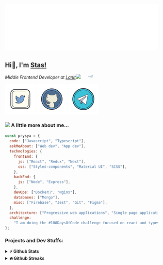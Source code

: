 <h1 align="center">
  <img src="https://raw.githubusercontent.com/prysya/prysya/main/readme.svg" alt="Prysya" />
</h1>

## Hi👋, I'm [Stas!](https://github.com/prysya/)

<img align='right' src="https://media.giphy.com/media/3oKIPnAiaMCws8nOsE/giphy.gif" width="230" style='border-radius: 100%'>
<p><em>Middle Frontend Developer at <a href="https://www.lanit.ru/en/">Lanit</a><img src="https://media.giphy.com/media/WUlplcMpOCEmTGBtBW/giphy.gif" width="30"> 
</em></p>

[![Twitter](https://raw.githubusercontent.com/prysya/prysya/main/icons/icons8-twitter.png)](https://twitter.com/prysya_webdev)
[![Github](https://raw.githubusercontent.com/prysya/prysya/main/icons/icons8-github.png)](https://github.com/prysya)
[![Telegram](https://raw.githubusercontent.com/prysya/prysya/main/icons/icons8-telegram.png)](https://t.me/prysya_webdev)

### <img src="https://media.giphy.com/media/j5hWF2V3RlNGItTkGc/giphy.gif" width="50"> A little more about me...

```javascript
const prysya = {
  code: ["Javascript", "Typescript"],
  askMeAbout: ["Web dev", "App dev"],
  technologies: {
    frontEnd: {
      js: ["React", "Redux", "Next"],
      css: ["Styled-components", "Material UI", "SCSS"],
    },
    backEnd: {
      js: ["Node", "Express"],
    },
    devOps: ["Docker🐳", "Nginx"],
    databases: ["Mongo"],
    misc: ["Firebase", "Jest", "Git", "Figma"],
  },
  architecture: ["Progressive web applications", "Single page applications"],
  challenge:
    "I am doing the #100DaysOfCode challenge focused on react and typescript",
};
```

### Projects and Dev Stuffs:


<details>	
  <summary><b>⚡ Github Stats</b></summary>

<img height="180em" src="https://github-readme-stats.vercel.app/api?username=prysya&theme=tokyonight&show_icons=true&hide_border=true&&count_private=true&include_all_commits=true" />
<img height="180em" src="https://github-readme-stats.vercel.app/api/top-langs/?username=prysya&theme=tokyonight&exclude_repo=KNN-Image-Classification&show_icons=true&hide_border=true&layout=compact&langs_count=8"/>
</details>

<details>	
  <summary><b>🔥 Github Streaks</b></summary>

<img height="180em" src="https://github-readme-streak-stats.herokuapp.com/?user=prysya&theme=tokyonight&hide_border=true" />
</details>
